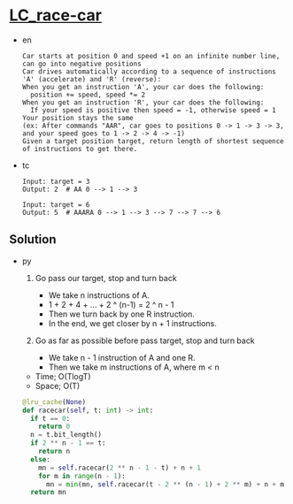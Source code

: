 # [LC_race-car](https://leetcode.com/problems/race-car)

* en

  ```en
  Car starts at position 0 and speed +1 on an infinite number line, can go into negative positions
  Car drives automatically according to a sequence of instructions 'A' (accelerate) and 'R' (reverse):
  When you get an instruction 'A', your car does the following:
    position += speed, speed *= 2
  When you get an instruction 'R', your car does the following:
    If your speed is positive then speed = -1, otherwise speed = 1
  Your position stays the same
  (ex: After commands "AAR", car goes to positions 0 -> 1 -> 3 -> 3, and your speed goes to 1 -> 2 -> 4 -> -1)
  Given a target position target, return length of shortest sequence of instructions to get there.
  ```

* tc

  ```tc
  Input: target = 3
  Output: 2  # AA 0 --> 1 --> 3

  Input: target = 6
  Output: 5  # AAARA 0 --> 1 --> 3 --> 7 --> 7 --> 6
  ```

## Solution

* py
  1. Go pass our target, stop and turn back
      * We take n instructions of A.
      * 1 + 2 + 4 + ... + 2 ^ (n-1) = 2 ^ n - 1
      * Then we turn back by one R instruction.
      * In the end, we get closer by n + 1 instructions.

  2. Go as far as possible before pass target, stop and turn back
      * We take n - 1 instruction of A and one R.
      * Then we take m instructions of A, where m < n

  * Time; O(TlogT)
  * Space; O(T)

  ```py
  @lru_cache(None)
  def racecar(self, t: int) -> int:
    if t == 0:
      return 0
    n = t.bit_length()
    if 2 ** n - 1 == t:
      return n
    else:
      mn = self.racecar(2 ** n - 1 - t) + n + 1
      for m in range(n - 1):
        mn = min(mn, self.racecar(t - 2 ** (n - 1) + 2 ** m) + n + m + 1)
    return mn
  ```
